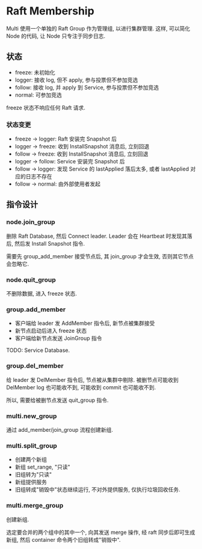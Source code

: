 # Raft Membership

Multi 使用一个单独的 Raft Group 作为管理组, 以进行集群管理. 这样, 可以简化 Node 的代码, 让 Node 只专注于同步日志.

## 状态

* freeze: 未初始化
* logger: 接收 log, 但不 apply, 参与投票但不参加竞选
* follow: 接收 log, 并 apply 到 Service, 参与投票但不参加竞选
* normal: 可参加竞选

freeze 状态不响应任何 Raft 请求.

### 状态变更

* freeze -> logger: Raft 安装完 Snapshot 后
* logger -> freeze: 收到 InstallSnapshot 消息后, 立刻回退
* follow -> freeze: 收到 InstallSnapshot 消息后, 立刻回退
* logger -> follow: Service 安装完 Snapshot 后
* follow -> logger: 发现 Service 的 lastApplied 落后太多, 或者 lastApplied 对应的日志不存在
* follow -> normal: 由外部使用者发起

## 指令设计

### node.join_group

删除 Raft Database, 然后 Connect leader. Leader 会在 Heartbeat 时发现其落后, 然后发 Install Snapshot 指令.

需要先 group_add_member 接受节点后, 其 join_group 才会生效, 否则其它节点会忽略它.

### node.quit_group

不删除数据, 进入 freeze 状态.

### group.add_member

* 客户端给 leader 发 AddMember 指令后, 新节点被集群接受
* 新节点启动后进入 freeze 状态
* 客户端给新节点发送 JoinGroup 指令

TODO: Service Database.

### group.del_member

给 leader 发 DelMember 指令后, 节点被从集群中剔除. 被删节点可能收到 DelMember log 也可能收不到, 可能收到 commit 也可能收不到.

所以, 需要给被删节点发送 quit_group 指令.

### multi.new_group

通过 add_member/join_group 流程创建新组.

### multi.split_group

* 创建两个新组
* 新组 set_range, "只读"
* 旧组转为"只读"
* 新组提供服务
* 旧组转成"销毁中"状态继续运行, 不对外提供服务, 仅执行垃圾回收任务.

### multi.merge_group

创建新组.

选定要合并的两个组中的其中一个, 向其发送 merge 操作, 经 raft 同步后即可生成新组, 然后 container 命令两个旧组转成"销毁中".
